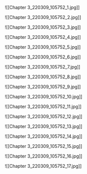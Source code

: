 ![[Chapter 3_220309_105752_1.jpg]]

![[Chapter 3_220309_105752_2.jpg]]

![[Chapter 3_220309_105752_3.jpg]]

![[Chapter 3_220309_105752_4.jpg]]

![[Chapter 3_220309_105752_5.jpg]]

![[Chapter 3_220309_105752_6.jpg]]

![[Chapter 3_220309_105752_7.jpg]]

![[Chapter 3_220309_105752_8.jpg]]

![[Chapter 3_220309_105752_9.jpg]]

![[Chapter 3_220309_105752_10.jpg]]

![[Chapter 3_220309_105752_11.jpg]]

![[Chapter 3_220309_105752_12.jpg]]

![[Chapter 3_220309_105752_13.jpg]]

![[Chapter 3_220309_105752_14.jpg]]

![[Chapter 3_220309_105752_15.jpg]]

![[Chapter 3_220309_105752_16.jpg]]

![[Chapter 3_220309_105752_17.jpg]]
